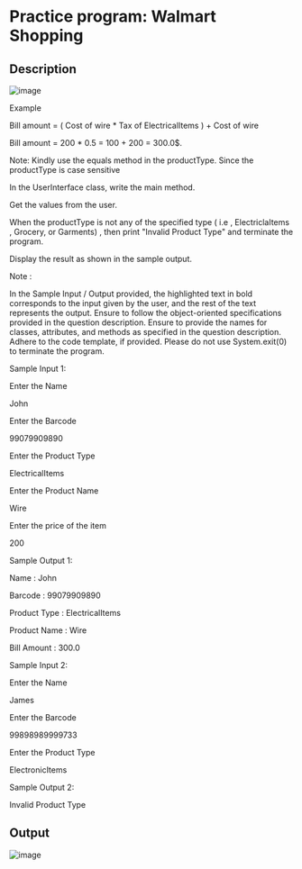 # Practice program: Walmart Shopping

## Description

![image](https://github.com/Tan12d/PWC_Programming_Fundamentals-Java/assets/100254217/9fcb2d41-06aa-42f9-ab99-05f55bedf459)

Example

Bill amount = ( Cost of wire * Tax of ElectricalItems ) + Cost of wire

Bill amount = 200 * 0.5 = 100 + 200 = 300.0$.

Note: Kindly use the equals method in the productType. Since the productType is case sensitive

 

In the UserInterface class, write the main method.

Get the values from the user.

When the productType is not any of the specified type ( i.e , ElectriclaItems , Grocery, or Garments) , then print "Invalid Product Type" and terminate the program.

Display the result as shown in the sample output.

 

Note :

In the Sample Input / Output provided, the highlighted text in bold corresponds to the input given by the user, and the rest of the text represents the output.
Ensure to follow the object-oriented specifications provided in the question description.
Ensure to provide the names for classes, attributes, and methods as specified in the question description.
Adhere to the code template, if provided.
Please do not use System.exit(0) to terminate the program.
 

Sample Input 1:

Enter the Name

John

Enter the Barcode

99079909890

Enter the Product Type

ElectricalItems

Enter the Product Name

Wire

Enter the price of the item

200



Sample Output 1:

Name : John

Barcode : 99079909890

Product Type : ElectricalItems

Product Name : Wire

Bill Amount : 300.0

 

Sample Input 2:

Enter the Name

James

Enter the Barcode

99898989999733

Enter the Product Type

ElectronicItems



Sample Output 2:

Invalid Product Type

## Output

![image](https://github.com/Tan12d/PWC_Programming_Fundamentals-Java/assets/100254217/34e32a45-a881-4f5e-91c5-6b558e5652bd)
